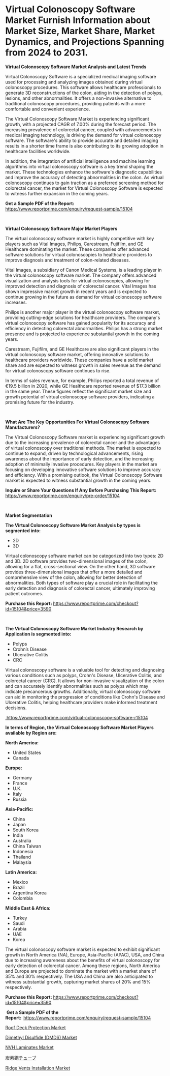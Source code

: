 <p><h1>Virtual Colonoscopy Software Market Furnish Information about Market Size, Market Share, Market Dynamics, and Projections Spanning from 2024 to 2031.</h1></p><p><strong>Virtual Colonoscopy Software Market Analysis and Latest Trends</strong></p>
<p><p>Virtual Colonoscopy Software is a specialized medical imaging software used for processing and analyzing images obtained during virtual colonoscopy procedures. This software allows healthcare professionals to generate 3D reconstructions of the colon, aiding in the detection of polyps, lesions, and other abnormalities. It offers a non-invasive alternative to traditional colonoscopy procedures, providing patients with a more comfortable and convenient experience.</p><p>The Virtual Colonoscopy Software Market is experiencing significant growth, with a projected CAGR of 7.00% during the forecast period. The increasing prevalence of colorectal cancer, coupled with advancements in medical imaging technology, is driving the demand for virtual colonoscopy software. The software's ability to provide accurate and detailed imaging results in a shorter time frame is also contributing to its growing adoption in healthcare facilities worldwide.</p><p>In addition, the integration of artificial intelligence and machine learning algorithms into virtual colonoscopy software is a key trend shaping the market. These technologies enhance the software's diagnostic capabilities and improve the accuracy of detecting abnormalities in the colon. As virtual colonoscopy continues to gain traction as a preferred screening method for colorectal cancer, the market for Virtual Colonoscopy Software is expected to witness further expansion in the coming years.</p></p>
<p><strong>Get a Sample PDF of the Report:&nbsp;</strong> <a href="https://www.reportprime.com/enquiry/request-sample/15104">https://www.reportprime.com/enquiry/request-sample/15104</a></p>
<p>&nbsp;</p>
<p><strong>Virtual Colonoscopy Software Major Market Players</strong></p>
<p><p>The virtual colonoscopy software market is highly competitive with key players such as Vital Images, Philips, Carestream, Fujifilm, and GE Healthcare dominating the market. These companies offer advanced software solutions for virtual colonoscopies to healthcare providers to improve diagnosis and treatment of colon-related diseases.</p><p>Vital Images, a subsidiary of Canon Medical Systems, is a leading player in the virtual colonoscopy software market. The company offers advanced visualization and analysis tools for virtual colonoscopies, allowing for improved detection and diagnosis of colorectal cancer. Vital Images has shown impressive market growth in recent years and is expected to continue growing in the future as demand for virtual colonoscopy software increases.</p><p>Philips is another major player in the virtual colonoscopy software market, providing cutting-edge solutions for healthcare providers. The company's virtual colonoscopy software has gained popularity for its accuracy and efficiency in detecting colorectal abnormalities. Philips has a strong market presence and is projected to experience substantial growth in the coming years.</p><p>Carestream, Fujifilm, and GE Healthcare are also significant players in the virtual colonoscopy software market, offering innovative solutions to healthcare providers worldwide. These companies have a solid market share and are expected to witness growth in sales revenue as the demand for virtual colonoscopy software continues to rise.</p><p>In terms of sales revenue, for example, Philips reported a total revenue of €19.5 billion in 2020, while GE Healthcare reported revenue of $17.3 billion in the same year. These figures reflect the significant market size and growth potential of virtual colonoscopy software providers, indicating a promising future for the industry.</p></p>
<p>&nbsp;</p>
<p><strong>What Are The Key Opportunities For Virtual Colonoscopy Software Manufacturers?</strong></p>
<p><p>The Virtual Colonoscopy Software market is experiencing significant growth due to the increasing prevalence of colorectal cancer and the advantages of virtual colonoscopy over traditional methods. The market is expected to continue to expand, driven by technological advancements, rising awareness about the importance of early detection, and the increasing adoption of minimally invasive procedures. Key players in the market are focusing on developing innovative software solutions to improve accuracy and efficiency. With a promising outlook, the Virtual Colonoscopy Software market is expected to witness substantial growth in the coming years.</p></p>
<p><strong>Inquire or Share Your Questions If Any Before Purchasing This Report:</strong> <a href="https://www.reportprime.com/enquiry/pre-order/15104">https://www.reportprime.com/enquiry/pre-order/15104</a></p>
<p>&nbsp;</p>
<p><strong>Market Segmentation</strong></p>
<p><strong>The Virtual Colonoscopy Software Market Analysis by types is segmented into:</strong></p>
<p><ul><li>2D</li><li>3D</li></ul></p>
<p><p>Virtual colonoscopy software market can be categorized into two types: 2D and 3D. 2D software provides two-dimensional images of the colon, allowing for a flat, cross-sectional view. On the other hand, 3D software provides three-dimensional images that offer a more detailed and comprehensive view of the colon, allowing for better detection of abnormalities. Both types of software play a crucial role in facilitating the early detection and diagnosis of colorectal cancer, ultimately improving patient outcomes.</p></p>
<p><strong>Purchase this Report:&nbsp;</strong><a href="https://www.reportprime.com/checkout?id=15104&price=3590">https://www.reportprime.com/checkout?id=15104&price=3590</a></p>
<p>&nbsp;</p>
<p><strong>The Virtual Colonoscopy Software Market Industry Research by Application is segmented into:</strong></p>
<p><ul><li>Polyps</li><li>Crohn’s Disease</li><li>Ulcerative Colitis</li><li>CRC</li></ul></p>
<p><p>Virtual colonoscopy software is a valuable tool for detecting and diagnosing various conditions such as polyps, Crohn's Disease, Ulcerative Colitis, and colorectal cancer (CRC). It allows for non-invasive visualization of the colon and can accurately identify abnormalities such as polyps which may indicate precancerous growths. Additionally, virtual colonoscopy software can aid in monitoring the progression of conditions like Crohn's Disease and Ulcerative Colitis, helping healthcare providers make informed treatment decisions.</p></p>
<p><a href="https://www.reportprime.com/virtual-colonoscopy-software-r15104">&nbsp;https://www.reportprime.com/virtual-colonoscopy-software-r15104</a></p>
<p><strong>In terms of Region, the Virtual Colonoscopy Software Market Players available by Region are:</strong></p>
<p>
    <p> <strong> North America: </strong>
        <ul>
            <li>United States</li>
            <li>Canada</li>
        </ul>
        </p> 
    <p> <strong> Europe: </strong>
        <ul>
            <li>Germany</li>
            <li>France</li>
            <li>U.K.</li>
            <li>Italy</li>
            <li>Russia</li>
        </ul>
        </p> 
    <p> <strong> Asia-Pacific: </strong>
        <ul>
            <li>China</li>
            <li>Japan</li>
            <li>South Korea</li>
            <li>India</li>
            <li>Australia</li>
            <li>China Taiwan</li>
            <li>Indonesia</li>
            <li>Thailand</li>
            <li>Malaysia</li>
        </ul>
        </p> 
    <p> <strong> Latin America: </strong>
        <ul>
            <li>Mexico</li>
            <li>Brazil</li>
            <li>Argentina Korea</li>
            <li>Colombia</li>
        </ul>
        </p> 
    <p> <strong> Middle East & Africa: </strong>
        <ul>
            <li>Turkey</li>
            <li>Saudi</li>
            <li>Arabia</li>
            <li>UAE</li>
            <li>Korea</li>
        </ul>
    </p>
    </p>
<p><p>The virtual colonoscopy software market is expected to exhibit significant growth in North America (NA), Europe, Asia-Pacific (APAC), USA, and China due to increasing awareness about the benefits of virtual colonoscopy for early detection of colorectal cancer. Among these regions, North America and Europe are projected to dominate the market with a market share of 35% and 30% respectively. The USA and China are also anticipated to witness substantial growth, capturing market shares of 20% and 15% respectively.</p></p>
<p><strong>Purchase this Report: </strong><a href="https://www.reportprime.com/checkout?id=15104&price=3590">https://www.reportprime.com/checkout?id=15104&price=3590</a></p>
<p>&nbsp;<strong>Get a Sample PDF of the Report:&nbsp;&nbsp;</strong><a href="https://www.reportprime.com/enquiry/request-sample/15104">https://www.reportprime.com/enquiry/request-sample/15104</a></p>
<p><strong></strong></p>
<p><p><a href="https://github.com/gamblestampleyjenny50m5sl6/Market-Research-Report-List-2/blob/main/roof-deck-protection-market.md">Roof Deck Protection Market</a></p><p><a href="https://www.linkedin.com/pulse/dimethyl-disulfide-dmds-market-size-growth-segmentation-u8uxe?trackingId=SNzin8%2FYmTRGZIi4h9Ev%2Fg%3D%3D">Dimethyl Disulfide (DMDS) Market</a></p><p><a href="https://www.linkedin.com/pulse/global-nvh-laminates-market-size-trends-insights-projections-47x3e?trackingId=YDDiyIzcclhsVSu5AhI2bg%3D%3D">NVH Laminates Market</a></p><p><a href="https://medium.com/@alfaro.etbn_52903/%E7%82%AD%E7%B4%A0%E9%8B%BC%E7%AE%A1%E5%B8%82%E5%A0%B4%E3%81%AE%E8%A6%8F%E6%A8%A1%E3%81%AF-%E4%B8%96%E7%95%8C%E7%94%A3%E6%A5%AD%E3%81%AB%E3%81%8A%E3%81%91%E3%82%8B%E6%9C%80%E9%81%A9%E3%81%AA%E3%83%9E%E3%83%BC%E3%82%B1%E3%83%86%E3%82%A3%E3%83%B3%E3%82%B0%E3%83%81%E3%83%A3%E3%83%B3%E3%83%8D%E3%83%AB%E3%82%92%E7%A4%BA%E3%81%97%E3%81%A6%E3%81%84%E3%81%BE%E3%81%99-d1c7bb37ee5c">炭素鋼チューブ</a></p><p><a href="https://github.com/nicholepatriciadoylenwnrjr0/Market-Research-Report-List-2/blob/main/ridge-vents-installation-market.md">Ridge Vents Installation Market</a></p></p>